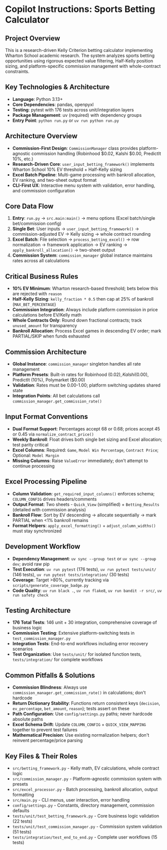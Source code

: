 # Copilot Instructions: Sports Betting Calculator

## Project Overview
This is a research-driven Kelly Criterion betting calculator implementing Wharton School academic research. The system analyzes sports betting opportunities using rigorous expected value filtering, Half-Kelly position sizing, and platform-specific commission management with whole-contract constraints.

## Key Technologies & Architecture
- **Language**: Python 3.13+
- **Core Dependencies**: pandas, openpyxl 
- **Testing**: pytest with 176 tests across unit/integration layers
- **Package Management**: uv (required) with dependency groups
- **Entry Point**: `python run.py` or `uv run python run.py`

## Architecture Overview
- **Commission-First Design**: `CommissionManager` class provides platform-agnostic commission handling (Robinhood $0.02, Kalshi $0.00, PredictIt 10%, etc.)
- **Research-Driven Core**: `user_input_betting_framework()` implements Wharton School 10% EV threshold + Half-Kelly sizing
- **Excel Batch Pipeline**: Multi-game processing with bankroll allocation, EV ranking, and two-sheet output format
- **CLI-First UX**: Interactive menu system with validation, error handling, and commission configuration

## Core Data Flow
1. **Entry**: `run.py` → `src.main:main()` → menu options (Excel batch/single bet/commission config)
2. **Single Bet**: User inputs → `user_input_betting_framework()` → commission-adjusted EV → Kelly sizing → whole contract rounding
3. **Excel Batch**: File selection → `process_betting_excel()` → row normalization → framework application → EV ranking → `apply_bankroll_allocation()` → two-sheet output
4. **Commission System**: `commission_manager` global instance maintains rates across all calculations

## Critical Business Rules
- **10% EV Minimum**: Wharton research-based threshold; bets below this are rejected with `reason`
- **Half-Kelly Sizing**: `kelly_fraction * 0.5` then cap at 25% of bankroll (`MAX_BET_PERCENTAGE`)
- **Commission Integration**: Always include platform commission in price calculations before EV/Kelly math
- **Whole Contracts Only**: Round down fractional contracts; track `unused_amount` for transparency
- **Bankroll Allocation**: Process Excel games in descending EV order; mark PARTIAL/SKIP when funds exhausted

## Commission Architecture
- **Global Instance**: `commission_manager` singleton handles all rate management
- **Platform Presets**: Built-in rates for Robinhood ($0.02), Kalshi ($0.00), PredictIt (10%), Polymarket ($0.00)
- **Validation**: Rates must be 0.00-1.00; platform switching updates shared state
- **Integration Points**: All bet calculations call `commission_manager.get_commission_rate()`

## Input Format Conventions
- **Dual Format Support**: Percentages accept 68 or 0.68; prices accept 45 or 0.45 via `normalize_contract_price()`
- **Weekly Bankroll**: Float drives both single bet sizing and Excel allocation; test parity critical
- **Excel Columns**: Required: `Game`, `Model Win Percentage`, `Contract Price`; Optional: `Model Margin`
- **Missing Columns**: Raise `ValueError` immediately; don't attempt to continue processing

## Excel Processing Pipeline
- **Column Validation**: `get_required_input_columns()` enforces schema; `COLUMN_CONFIG` drives headers/comments
- **Output Format**: Two sheets - `Quick_View` (simplified) + `Betting_Results` (detailed with commission analysis)
- **Bankroll Flow**: Sort by EV descending → allocate sequentially → mark PARTIAL when <1% bankroll remains
- **Format Helpers**: `apply_excel_formatting()` + `adjust_column_widths()` must stay synchronized

## Development Workflow
- **Dependency Management**: `uv sync --group test` or `uv sync --group dev`; avoid raw pip
- **Test Execution**: `uv run pytest` (176 tests), `uv run pytest tests/unit/` (146 tests), `uv run pytest tests/integration/` (30 tests)
- **Coverage**: Target >80%, currently tracking via `scripts/generate_coverage_badge.py`
- **Code Quality**: `uv run black .`, `uv run flake8`, `uv run bandit -r src/`, `uv run safety check`

## Testing Architecture
- **176 Total Tests**: 146 unit + 30 integration, comprehensive coverage of business logic
- **Commission Testing**: Extensive platform-switching tests in `test_commission_manager.py`
- **Integration Tests**: End-to-end workflows including error recovery scenarios
- **Test Organization**: Use `tests/unit/` for isolated function tests, `tests/integration/` for complete workflows

## Common Pitfalls & Solutions
- **Commission Blindness**: Always use `commission_manager.get_commission_rate()` in calculations; don't hardcode
- **Return Dictionary Stability**: Functions return consistent keys (`decision`, `ev_percentage`, `bet_amount`, `reason`); tests assert on these
- **Path Configuration**: Use `config/settings.py` paths; never hardcode absolute paths
- **Excel Schema Drift**: Update `COLUMN_CONFIG` + `QUICK_VIEW_MAPPING` together to prevent test failures
- **Mathematical Precision**: Use existing normalization helpers; don't reinvent percentage/price parsing

## Key Files & Their Roles
- `src/betting_framework.py` - Kelly math, EV calculations, whole contract logic
- `src/commission_manager.py` - Platform-agnostic commission system with presets
- `src/excel_processor.py` - Batch processing, bankroll allocation, output formatting
- `src/main.py` - CLI menus, user interaction, error handling
- `config/settings.py` - Constants, directory management, commission defaults
- `tests/unit/test_betting_framework.py` - Core business logic validation (22 tests)
- `tests/unit/test_commission_manager.py` - Commission system validation (51 tests)
- `tests/integration/test_end_to_end.py` - Complete user workflows (15 tests)